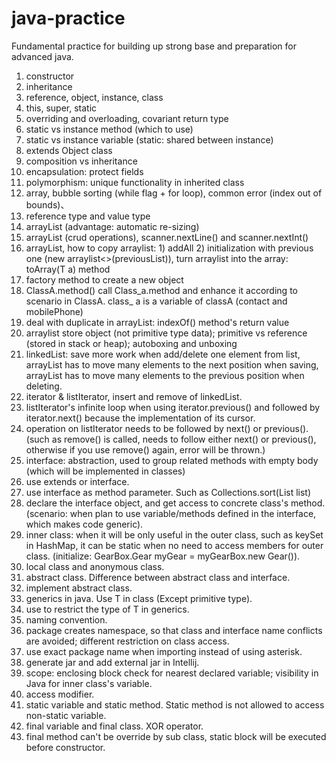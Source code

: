 # java-practice
Fundamental practice for building up strong base and preparation for advanced java.
1. constructor
2. inheritance
3. reference, object, instance, class
4. this, super, static
5. overriding and overloading, covariant return type
6. static vs instance method (which to use)
7. static vs instance variable (static: shared between instance)
8. extends Object class
9. composition vs inheritance
10. encapsulation: protect fields
11. polymorphism: unique functionality in inherited class
12. array, bubble sorting (while flag + for loop), common error (index out of bounds)、
13. reference type and value type
14. arrayList (advantage: automatic re-sizing)
15. arrayList (crud operations), scanner.nextLine() and scanner.nextInt()
16. arrayList, how to copy arraylist: 1) addAll 2) initialization with previous one (new arraylist<>(previousList)), 
    turn arraylist into the array: toArray(T a) method
17. factory method to create a new object
18. ClassA.method() call Class_a.method and enhance it according to scenario in ClassA. 
    class_ a is a variable of classA (contact and mobilePhone)
19. deal with duplicate in arrayList: indexOf() method's return value
20. arraylist store object (not primitive type data); primitive vs reference (stored in stack or heap); 
    autoboxing and unboxing
21. linkedList: save more work when add/delete one element from list, arrayList has to move many elements to the next position when saving,
    arrayList has to move many elements to the previous position when deleting.
22. iterator & listIterator, insert and remove of linkedList.
23. listIterator's infinite loop when using iterator.previous() and followed by iterator.next() because the implementation of its cursor.
24. operation on listIterator needs to be followed by next() or previous(). (such as remove() is called, needs to follow either
    next() or previous(), otherwise if you use remove() again, error will be thrown.)
25. interface: abstraction, used to group related methods with empty body (which will be implemented in classes)
26. use extends or interface.
27. use interface as method parameter. Such as Collections.sort(List<T> list)
28. declare the interface object, and get access to concrete class's method. (scenario: when plan to use variable/methods defined in
    the interface, which makes code generic).
29. inner class: when it will be only useful in the outer class, such as keySet in HashMap, it can be static when no 
    need to access members for outer class. (initialize: GearBox.Gear myGear = myGearBox.new Gear()).
30. local class and anonymous class.
31. abstract class. Difference between abstract class and interface.
32. implement abstract class.
33. generics in java. Use T in class (Except primitive type).
34. use <T extends someClass> to restrict the type of T in generics.
35. naming convention.
36. package creates namespace, so that class and interface name conflicts are avoided; different restriction on class access.
37. use exact package name when importing instead of using asterisk.
38. generate jar and add external jar in Intellij.
39. scope: enclosing block check for nearest declared variable; visibility in Java for inner class's variable.
40. access modifier.
41. static variable and static method. Static method is not allowed to access non-static variable.
42. final variable and final class. XOR operator.
43. final method can't be override by sub class, static block will be executed before constructor.